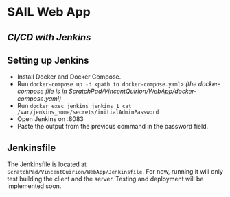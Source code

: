 # SAIL Web App
## _CI/CD with Jenkins_
## Setting up Jenkins

- Install Docker and Docker Compose.
- Run ```docker-compose up -d <path to docker-compose.yaml>```
_(the docker-compose file is in ScratchPad/VincentQuirion/WebApp/docker-compose.yaml)_
- Run ```docker exec jenkins_jenkins_1 cat /var/jenkins_home/secrets/initialAdminPassword```
- Open Jenkins on <your ip>:8083
- Paste the output from the previous command in the password field.

## Jenkinsfile
The Jenkinsfile is located at ```ScratchPad/VincentQuirion/WebApp/Jenkinsfile```.
For now, running it will only test building the client and the server. Testing and deployment will be implemented soon.
